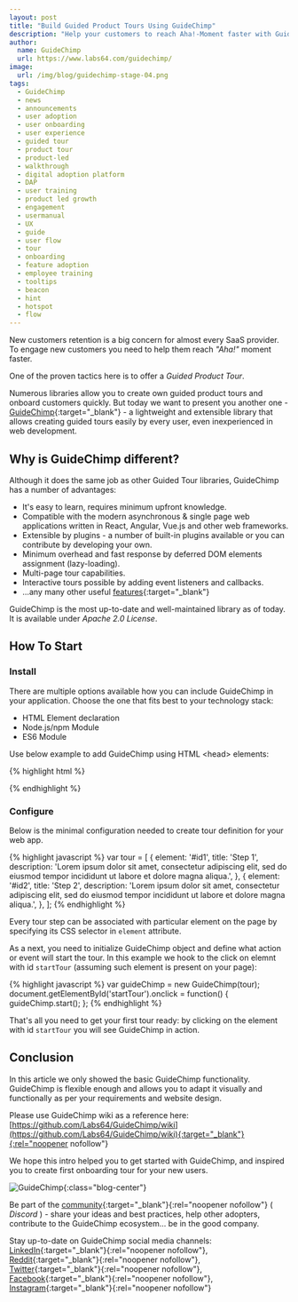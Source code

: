 ```yaml
---
layout: post
title: "Build Guided Product Tours Using GuideChimp"
description: "Help your customers to reach Aha!-Moment faster with GuideChimp"
author:
  name: GuideChimp
  url: https://www.labs64.com/guidechimp/
image:
  url: /img/blog/guidechimp-stage-04.png
tags:
  - GuideChimp
  - news
  - announcements
  - user adoption
  - user onboarding
  - user experience
  - guided tour
  - product tour
  - product-led
  - walkthrough
  - digital adoption platform
  - DAP
  - user training
  - product led growth
  - engagement
  - usermanual
  - UX
  - guide
  - user flow
  - tour
  - onboarding
  - feature adoption
  - employee training
  - tooltips
  - beacon
  - hint
  - hotspot
  - flow
---
```


New customers retention is a big concern for almost every SaaS provider. To engage new customers you need to help them reach *"Aha!"* moment faster.

One of the proven tactics here is to offer a *Guided Product Tour*.

Numerous libraries allow you to create own guided product tours and onboard customers quickly. But today we want to present you another one - [GuideChimp](https://www.labs64.com/guidechimp/){:target="_blank"} - a lightweight and extensible library that allows creating guided tours easily by every user, even inexperienced in web development.

## Why is GuideChimp different?

Although it does the same job as other Guided Tour libraries, GuideChimp has a number of advantages:
* It's easy to learn, requires minimum upfront knowledge.
* Compatible with the modern asynchronous & single page web applications written in React, Angular, Vue.js and other web frameworks.
* Extensible by plugins - a number of built-in plugins available or you can contribute by developing your own.
* Minimum overhead and fast response by deferred DOM elements assignment (lazy-loading).
* Multi-page tour capabilities.
* Interactive tours possible by adding event listeners and callbacks.
* ...any many other useful [features](https://www.labs64.com/guidechimp/#features){:target="_blank"}

GuideChimp is the most up-to-date and well-maintained library as of today. It is available under *Apache 2.0 License*.

## How To Start

### Install

There are multiple options available how you can include GuideChimp in your application. Choose the one that fits best to your technology stack:
* HTML Element declaration
* Node.js/npm Module
* ES6 Module

Use below example to add GuideChimp using HTML &lt;head&gt; elements:

{% highlight html %}
<!-- GuideChimp -->
<script src="https://cdn.jsdelivr.net/npm/guidechimp@2/dist/guidechimp.min.js"></script>	 
<link rel="stylesheet" href="https://cdn.jsdelivr.net/npm/guidechimp@2/dist/guidechimp.min.css">
<!-- GuideChimp - GA plugin -->
<script src="https://cdn.jsdelivr.net/npm/guidechimp@2/dist/plugins/googleAnalytics.js"></script>     
{% endhighlight %}

### Configure

Below is the minimal configuration needed to create tour definition for your web app.

{% highlight javascript %}
var tour = [
  {
    element: '#id1',
    title: 'Step 1',
    description: 'Lorem ipsum dolor sit amet, consectetur adipiscing elit, sed do eiusmod tempor incididunt ut labore et dolore magna aliqua.',
  },
  {
    element: '#id2',
    title: 'Step 2',
    description: 'Lorem ipsum dolor sit amet, consectetur adipiscing elit, sed do eiusmod tempor incididunt ut labore et dolore magna aliqua.',
  },
];
{% endhighlight %}

Every tour step can be associated with particular element on the page by specifying its CSS selector in `element` attribute.

As a next, you need to initialize GuideChimp object and define what action or event will start the tour. In this example we hook to the click on elemnt with id `startTour` (assuming such element is present on your page):

{% highlight javascript %}
var guideChimp = new GuideChimp(tour);
document.getElementById('startTour').onclick = function() {
  guideChimp.start();
};
{% endhighlight %}

That's all you need to get your first tour ready: by clicking on the element with id `startTour` you will see GuideChimp in action.

## Conclusion

In this article we only showed the basic GuideChimp functionality.
GuideChimp is flexible enough and allows you to adapt it visually and functionally as per your requirements and website design.

Please use GuideChimp wiki as a reference here: [https://github.com/Labs64/GuideChimp/wiki](https://github.com/Labs64/GuideChimp/wiki){:target="_blank"}{:rel="noopener nofollow"}

We hope this intro helped you to get started with GuideChimp, and inspired you to create first onboarding tour for your new users.

![GuideChimp](https://raw.githubusercontent.com/Labs64/guidechimp/master/docs/img/guidechimp-logo-transparent.png "GuideChimp"){:class="blog-center"}

Be part of the [community](https://discord.gg/cgs9JeK){:target="_blank"}{:rel="noopener nofollow"} ( *Discord* ) - share your ideas and best practices, help other adopters, contribute to the GuideChimp ecosystem... be in the good company.

Stay up-to-date on GuideChimp social media channels: [LinkedIn](https://www.linkedin.com/showcase/guidechimp){:target="_blank"}{:rel="noopener nofollow"}, [Reddit](https://www.reddit.com/user/GuideChimp){:target="_blank"}{:rel="noopener nofollow"}, [Twitter](https://twitter.com/GuideChimp){:target="_blank"}{:rel="noopener nofollow"}, [Facebook](https://www.facebook.com/GuideChimp.IO){:target="_blank"}{:rel="noopener nofollow"}, [Instagram](https://www.instagram.com/guidechimp/){:target="_blank"}{:rel="noopener nofollow"}
